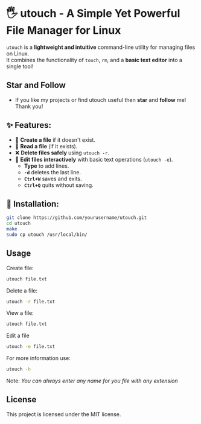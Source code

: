 # 🖐️ utouch - A Simple Yet Powerful File Manager for Linux

`utouch` is a **lightweight and intuitive** command-line utility for managing files on Linux.  
It combines the functionality of `touch`, `rm`, and a **basic text editor** into a single tool!

## Star and Follow
- If you like my projects or find utouch useful then **star** and **follow** me! Thank you!

## ✨ Features:
- 📁 **Create a file** if it doesn't exist.
- 📖 **Read a file** (if it exists).
- ❌ **Delete files safely** using `utouch -r`.
- 📝 **Edit files interactively** with basic text operations (`utouch -e`).
  - **Type** to add lines.
  - **`-d`** deletes the last line.
  - **`Ctrl+W`** saves and exits.
  - **`Ctrl+Q`** quits without saving.

## 🚀 Installation:
```bash
git clone https://github.com/yourusername/utouch.git
cd utouch
make
sudo cp utouch /usr/local/bin/
```

## Usage
Create file:
```bash
utouch file.txt
```
Delete a file:
```bash
utouch -r file.txt
```
View a file:
```bash
utouch file.txt
```
Edit a file
```bash
utouch -e file.txt
```
For more information use:
```bash
utouch -h
```
Note: *You can always enter any name for you file with any extension*

## License
This project is licensed under the MIT license.
